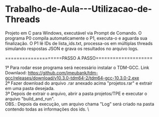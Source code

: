 # Trabalho-de-Aula---Utilizacao-de-Threads
Projeto em C para Windows, executável via Prompt de Comando.
O programa P0 compila automaticamente o P1, executa-o e aguarda sua finalização.
O P1 lê IDs de lista_ids.txt, processa-os em múltiplas threads simulando respostas JSON e grava os resultados no arquivo logs.

====================PASSO A PASSO====================

1ª Para rodar esse programa será necessário instalar o TDM-GCC. Link Downlaod: https://github.com/jmeubank/tdm-gcc/releases/download/v10.3.0-tdm64-2/tdm64-gcc-10.3.0-2.exe \
2ª Fazer download do arquivo .rar anexado acima "projetos.rar" e extrair em uma pasta desejada. \
3ª Depois de extrair o arquivo, abrir a pasta projetos/TPE e executar o arquivo "build_and_run". \
OBS.: Depois da execução, um arquivo chama "Log" será criado na pasta contendo todas as informações dos ids. \
